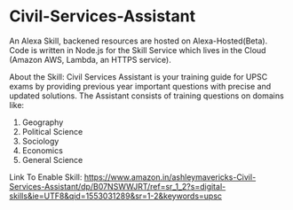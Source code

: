 # Civil-Services-Assistant
An Alexa Skill, backened resources are hosted on Alexa-Hosted(Beta). Code is written in Node.js for the Skill Service which lives in the Cloud (Amazon AWS, Lambda, an HTTPS service).

About the Skill: 
Civil Services Assistant is your training guide for UPSC exams by providing previous year important questions with precise and updated solutions. The Assistant consists of training questions on domains like:
1. Geography 
2. Political Science
3. Sociology
4. Economics
5. General Science

Link To Enable Skill: https://www.amazon.in/ashleymavericks-Civil-Services-Assistant/dp/B07NSWWJRT/ref=sr_1_2?s=digital-skills&ie=UTF8&qid=1553031289&sr=1-2&keywords=upsc

